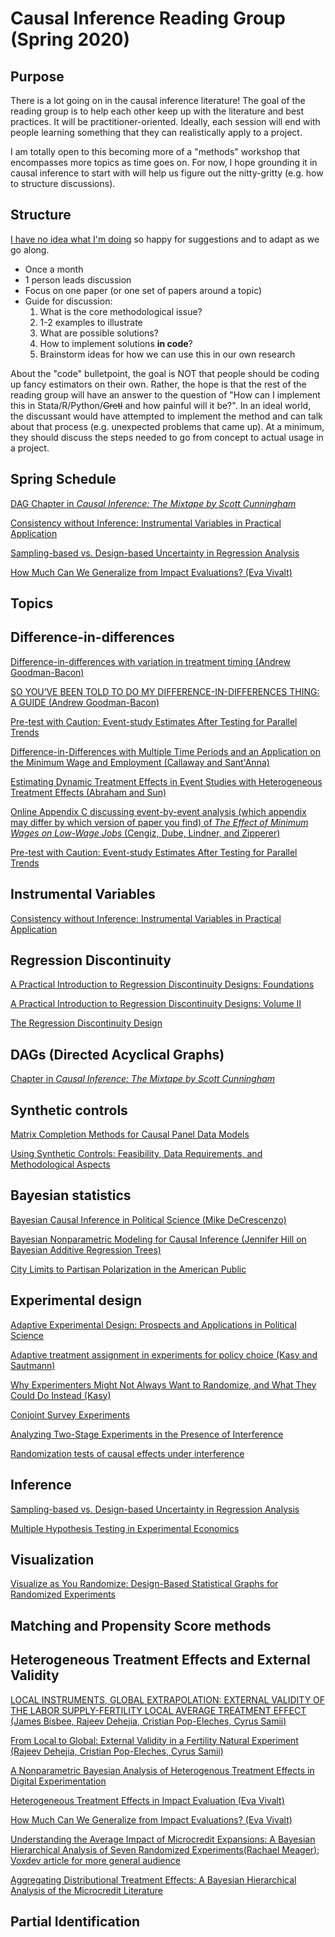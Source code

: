 # Causal Inference Reading Group (Spring 2020)

## Purpose

There is a lot going on in the causal inference literature! The goal of the reading group is to help each other keep up with the literature and best practices. It will be practitioner-oriented. Ideally, each session will end with people learning something that they can realistically apply to a project.

I am totally open to this becoming more of a "methods" workshop that encompasses more topics as time goes on. For now, I hope grounding it in causal inference to start with will help us figure out the nitty-gritty (e.g. how to structure discussions). 

## Structure

[I have no idea what I'm doing](https://i.imgur.com/m0w03xj.jpg) so happy for suggestions and to adapt as we go along. 

- Once a month
- 1 person leads discussion
- Focus on one paper (or one set of papers around a topic)
- Guide for discussion: 
    1. What is the core methodological issue?
    1. 1-2 examples to illustrate
    1. What are possible solutions?
    1. How to implement solutions **in code**?
    1. Brainstorm ideas for how we can use this in our own research

About the "code" bulletpoint, the goal is NOT that people should be coding up fancy estimators on their own. Rather, the hope is that the rest of the reading group will have an answer to the question of "How can I implement this in Stata/R/Python/~~Gretl~~ and how painful will it be?". In an ideal world, the discussant would have attempted to implement the method and can talk about that process (e.g. unexpected problems that came up). At a minimum, they should discuss the steps needed to go from concept to actual usage in a project.  

## Spring Schedule

[DAG Chapter in *Causal Inference: The Mixtape by Scott Cunningham*](http://scunning.com/cunningham_mixtape.pdf)

[Consistency without Inference: Instrumental Variables in Practical Application](http://personal.lse.ac.uk/YoungA/ConsistencyWithoutInference.pdf)

[Sampling-based vs. Design-based Uncertainty in Regression Analysis](https://arxiv.org/abs/1706.01778)

[How Much Can We Generalize from Impact Evaluations? (Eva Vivalt)](http://evavivalt.com/wp-content/uploads/How-Much-Can-We-Generalize.pdf)

## Topics

## Difference-in-differences

[Difference-in-differences with variation in treatment timing (Andrew Goodman-Bacon)](https://cdn.vanderbilt.edu/vu-my/wp-content/uploads/sites/2318/2019/07/29170757/ddtiming_7_29_2019.pdf)

[SO YOU’VE BEEN TOLD TO DO MY DIFFERENCE-IN-DIFFERENCES THING: A GUIDE (Andrew Goodman-Bacon)](https://cdn.vanderbilt.edu/vu-my/wp-content/uploads/sites/2318/2019/10/09023516/so_youve_been_told_dd_10_9_2019.pdf)

[Pre-test with Caution: Event-study Estimates After Testing for Parallel Trends](https://scholar.harvard.edu/files/jroth/files/roth_pretrends_20190730.pdf)

[Difference-in-Differences with Multiple Time Periods and an Application on the Minimum Wage and Employment (Callaway and Sant'Anna)](https://arxiv.org/abs/1803.09015)

[Estimating Dynamic Treatment Effects in Event Studies with Heterogeneous Treatment Effects (Abraham and Sun)](http://economics.mit.edu/files/14964)

[Online Appendix C discussing event-by-event analysis (which appendix may differ by which version of paper you find) of *The Effect of Minimum Wages on Low-Wage Jobs* (Cengiz, Dube, Lindner, and Zipperer)](https://www.nber.org/papers/w25434)

[Pre-test with Caution: Event-study Estimates After Testing for Parallel Trends](https://scholar.harvard.edu/files/jroth/files/roth_pretrends_20190730.pdf)

## Instrumental Variables

[Consistency without Inference: Instrumental Variables in Practical Application](http://personal.lse.ac.uk/YoungA/ConsistencyWithoutInference.pdf)

## Regression Discontinuity

[A Practical Introduction to Regression Discontinuity Designs: Foundations](https://cattaneo.princeton.edu/books/Cattaneo-Idrobo-Titiunik_2019_CUP-Vol1.pdf)

[A Practical Introduction to Regression Discontinuity Designs: Volume II](https://cattaneo.princeton.edu/books/Cattaneo-Idrobo-Titiunik_2018_CUP-Vol2.pdf)

[The Regression Discontinuity Design](https://cattaneo.princeton.edu/papers/Cattaneo-Titiunik-VazquezBare_2019_Sage.pdf)

## DAGs (Directed Acyclical Graphs)

[Chapter in *Causal Inference: The Mixtape by Scott Cunningham*](http://scunning.com/cunningham_mixtape.pdf)

## Synthetic controls

[Matrix Completion Methods for Causal Panel Data Models](https://arxiv.org/abs/1710.10251)

[Using Synthetic Controls: Feasibility, Data Requirements, and Methodological Aspects](http://economics.mit.edu/files/17847)

## Bayesian statistics

[Bayesian Causal Inference in Political Science (Mike DeCrescenzo)](https://github.com/mikedecr/causal-bayes)

[Bayesian Nonparametric Modeling for Causal Inference (Jennifer Hill on Bayesian Additive Regression Trees)](https://www.tandfonline.com/doi/abs/10.1198/jcgs.2010.08162)

[City Limits to Partisan Polarization in the American Public](https://williammarble.co/docs/CityLimits-July2019.pdf)

## Experimental design

[Adaptive Experimental Design: Prospects and Applications in Political Science](https://alexandercoppock.com/papers/OCG_adaptive.pdf)

[Adaptive treatment assignment in experiments for policy choice (Kasy and Sautmann)](https://maxkasy.github.io/home/files/papers/adaptiveexperimentspolicy.pdf)

[Why Experimenters Might Not Always Want to Randomize, and What They Could Do Instead (Kasy)](https://maxkasy.github.io/home/files/papers/experimentaldesign.pdf)

[Conjoint Survey Experiments](https://cpb-us-w2.wpmucdn.com/web.sas.upenn.edu/dist/f/49/files/2019/09/handbook-draft-07-09202019-1.pdf)

[Analyzing Two-Stage Experiments in the Presence of Interference](https://www.tandfonline.com/doi/abs/10.1080/01621459.2017.1323641)

[Randomization tests of causal effects under interference](https://academic.oup.com/biomet/article-abstract/106/2/487/5306899)

## Inference

[Sampling-based vs. Design-based Uncertainty in Regression Analysis](https://arxiv.org/abs/1706.01778)

[Multiple Hypothesis Testing in Experimental Economics](https://rd.springer.com/article/10.1007/s10683-018-09597-5)

## Visualization

[Visualize as You Randomize: Design-Based Statistical Graphs for Randomized Experiments](https://alexandercoppock.com/papers/Coppock_VAYR.pdf)

## Matching and Propensity Score methods

## Heterogeneous Treatment Effects and External Validity

[LOCAL INSTRUMENTS, GLOBAL EXTRAPOLATION:
EXTERNAL VALIDITY OF THE LABOR SUPPLY-FERTILITY LOCAL AVERAGE TREATMENT EFFECT (James Bisbee, Rajeev Dehejia, Cristian Pop-Eleches, Cyrus Samii)](https://www.nber.org/papers/w21663.pdf)

[From Local to Global: External Validity in a Fertility Natural Experiment (Rajeev Dehejia, Cristian Pop-Eleches, Cyrus Samii)](https://arxiv.org/abs/1906.08096)

[A Nonparametric Bayesian Analysis of Heterogenous Treatment Effects in Digital Experimentation](https://amstat.tandfonline.com/doi/abs/10.1080/07350015.2016.1172013#.XZ95ri2ZMUE)

[Heterogeneous Treatment Effects in Impact Evaluation (Eva Vivalt)](http://evavivalt.com/wp-content/uploads/2015/05/aer20151015.pdf)

[How Much Can We Generalize from Impact Evaluations? (Eva Vivalt)](http://evavivalt.com/wp-content/uploads/How-Much-Can-We-Generalize.pdf)

[Understanding the Average Impact of Microcredit Expansions: A Bayesian Hierarchical Analysis of Seven Randomized Experiments(Rachael Meager)](http://eprints.lse.ac.uk/88190/1/app.20170299.pdf); [Voxdev article for more general audience](https://voxdev.org/topic/methods-measurement/understanding-average-effect-microcredit)

[Aggregating Distributional Treatment Effects: A Bayesian Hierarchical Analysis of the Microcredit Literature](https://mfr.osf.io/render?url=https://osf.io/bq6pn/?action=download%26mode=render)


## Partial Identification
